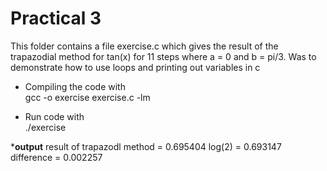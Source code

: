 # Practical 3
This folder contains a file exercise.c which gives the result of the trapazodial method for tan(x) for 11 steps where a = 0 and 
b = pi/3. Was to demonstrate how to use loops and printing out variables in c

* Compiling the code with <br> 
gcc -o exercise exercise.c -lm

* Run code with <br>
./exercise

*__output__ 
result of trapazodl method = 0.695404
log(2) = 0.693147
difference = 0.002257
